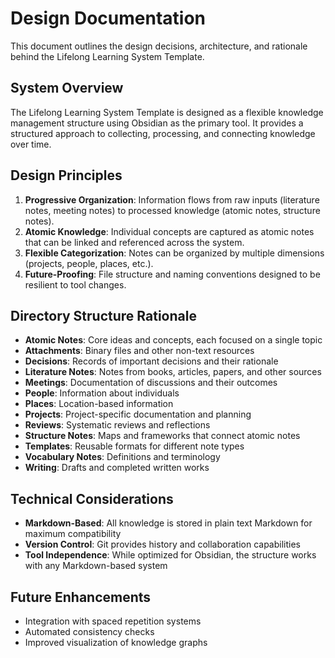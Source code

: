 # Design Documentation

This document outlines the design decisions, architecture, and rationale behind the Lifelong Learning System Template.

## System Overview

The Lifelong Learning System Template is designed as a flexible knowledge management structure using Obsidian as the primary tool. It provides a structured approach to collecting, processing, and connecting knowledge over time.

## Design Principles

1. **Progressive Organization**: Information flows from raw inputs (literature notes, meeting notes) to processed knowledge (atomic notes, structure notes).
2. **Atomic Knowledge**: Individual concepts are captured as atomic notes that can be linked and referenced across the system.
3. **Flexible Categorization**: Notes can be organized by multiple dimensions (projects, people, places, etc.).
4. **Future-Proofing**: File structure and naming conventions designed to be resilient to tool changes.

## Directory Structure Rationale

- **Atomic Notes**: Core ideas and concepts, each focused on a single topic
- **Attachments**: Binary files and other non-text resources
- **Decisions**: Records of important decisions and their rationale
- **Literature Notes**: Notes from books, articles, papers, and other sources
- **Meetings**: Documentation of discussions and their outcomes
- **People**: Information about individuals
- **Places**: Location-based information
- **Projects**: Project-specific documentation and planning
- **Reviews**: Systematic reviews and reflections
- **Structure Notes**: Maps and frameworks that connect atomic notes
- **Templates**: Reusable formats for different note types
- **Vocabulary Notes**: Definitions and terminology
- **Writing**: Drafts and completed written works

## Technical Considerations

- **Markdown-Based**: All knowledge is stored in plain text Markdown for maximum compatibility
- **Version Control**: Git provides history and collaboration capabilities
- **Tool Independence**: While optimized for Obsidian, the structure works with any Markdown-based system

## Future Enhancements

- Integration with spaced repetition systems
- Automated consistency checks
- Improved visualization of knowledge graphs

